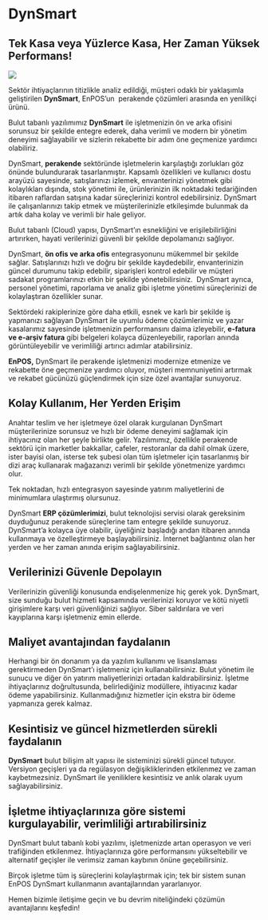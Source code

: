 DynSmart
========

Tek Kasa veya Yüzlerce Kasa, Her Zaman Yüksek Performans!
-----------------------------------------------------------
<img src="/img/enpos/dynsmart.png" />

Sektör ihtiyaçlarının titizlikle analiz edildiği, müşteri odaklı bir yaklaşımla geliştirilen **DynSmart**, EnPOS’un  perakende çözümleri arasında en yenilikçi ürünü.

Bulut tabanlı yazılımımız **DynSmart** ile işletmenizin ön ve arka ofisini sorunsuz bir şekilde entegre ederek, daha verimli ve modern bir yönetim deneyimi sağlayabilir ve sizlerin rekabette bir adım öne geçmenize yardımcı olabiliriz.

DynSmart, **perakende** sektöründe işletmelerin karşılaştığı zorlukları göz önünde bulundurarak tasarlanmıştır. Kapsamlı özellikleri ve kullanıcı dostu arayüzü sayesinde, satışlarınızı izlemek, envanterinizi yönetmek gibi kolaylıkları dışında, stok yönetimi ile, ürünlerinizin ilk noktadaki tedariğinden  itibaren raflardan satışına kadar süreçlerinizi kontrol edebilirsiniz. DynSmart ile çalışanlarınızı takip etmek ve müşterilerinizle etkileşimde bulunmak da artık daha kolay ve verimli bir hale geliyor.

Bulut tabanlı (Cloud) yapısı, DynSmart’ın esnekliğini ve erişilebilirliğini artırırken, hayati verilerinizi güvenli bir şekilde depolamanızı sağlıyor.

DynSmart, **ön ofis ve arka ofis** entegrasyonunu mükemmel bir şekilde sağlar. Satışlarınızı hızlı ve doğru bir şekilde kaydedebilir, envanterinizin güncel durumunu takip edebilir, siparişleri kontrol edebilir ve müşteri sadakat programlarınızı etkin bir şekilde yönetebilirsiniz.  DynSmart ayrıca, personel yönetimi, raporlama ve analiz gibi işletme yönetimi süreçlerinizi de kolaylaştıran özellikler sunar.

Sektördeki rakiplerinize göre daha etkili, esnek ve karlı bir şekilde iş yapmanızı sağlayan DynSmart ile uyumlu ödeme çözümlerimiz ve yazar kasalarımız sayesinde işletmenizin performansını daima izleyebilir, **e-fatura ve e-arşiv fatura** gibi belgeleri kolayca düzenleyebilir, raporları anında görüntüleyebilir ve verimliliği artırıcı adımlar atabilirsiniz.

**EnPOS,** DynSmart ile perakende işletmenizi modernize etmenize ve rekabette öne geçmenize yardımcı oluyor, müşteri memnuniyetini artırmak ve rekabet gücünüzü güçlendirmek için size özel avantajlar sunuyoruz.

Kolay Kullanım, Her Yerden Erişim
---------------------------------

Anahtar teslim ve her işletmeye özel olarak kurgulanan DynSmart müşterilerinize sorunsuz ve hızlı bir ödeme deneyimi sağlamak için ihtiyacınız olan her şeyle birlikte gelir. Yazılımımız, özellikle perakende sektörü için marketler bakkallar, cafeler, restoranlar da dahil olmak üzere, ister bayisi olan, isterse tek şubesi olan tüm işletmeler için tasarlanmış bir dizi araç kullanarak mağazanızı verimli bir şekilde yönetmenize yardımcı olur.

Tek noktadan, hızlı entegrasyon sayesinde yatırım maliyetlerini de minimumlara ulaştırmış olursunuz.

DynSmart **ERP çözümlerimizi**, bulut teknolojisi servisi olarak gereksinim duyduğunuz perakende süreçlerine tam entegre şekilde sunuyoruz. DynSmart’a kolayca üye olabilir, üyeliğiniz başladığı andan itibaren anında kullanmaya ve özelleştirmeye başlayabilirsiniz. İnternet bağlantınız olan her yerden ve her zaman anında erişim sağlayabilirsiniz.

Verilerinizi Güvenle Depolayın
------------------------------

Verilerinizin güvenliği konusunda endişelenmenize hiç gerek yok. DynSmart, size sunduğu bulut hizmeti kapsamında verilerinizi koruyor ve kötü niyetli girişimlere karşı veri güvenliğinizi sağlıyor. Siber saldırılara ve veri kayıplarına karşı işletmeniz emin ellerde.

Maliyet avantajından faydalanın
-------------------------------

Herhangi bir ön donanım ya da yazılım kullanımı ve lisanslaması gerektirmeden DynSmart’ı işletmeniz için kullanabilirsiniz. Bulut yönetim ile sunucu ve diğer ön yatırım maliyetlerinizi ortadan kaldırabilirsiniz. İşletme ihtiyaçlarınız doğrultusunda, belirlediğiniz modüllere, ihtiyacınız kadar ödeme yapabilirsiniz. Kullanmadığınız hizmetler için ekstra bir ödeme yapmanıza gerek kalmaz.

Kesintisiz ve güncel hizmetlerden sürekli faydalanın
----------------------------------------------------

**DynSmart** bulut bilişim alt yapısı ile sisteminizi sürekli güncel tutuyor. Versiyon geçişleri ya da regülasyon değişikliklerinden etkilenmez ve zaman kaybetmezsiniz. DynSmart ile yeniliklere kesintisiz ve anlık olarak uyum sağlayabilirsiniz.

İşletme ihtiyaçlarınıza göre sistemi kurgulayabilir, verimliliği artırabilirsiniz
---------------------------------------------------------------------------------

DynSmart bulut tabanlı kobi yazılımı, işletmenizde artan operasyon ve veri trafiğinden etkilenmez. İhtiyaçlarınıza göre performansını yükseltebilir ve alternatif geçişler ile verimsiz zaman kaybının önüne geçebilirsiniz.

Birçok işletme tüm iş süreçlerini kolaylaştırmak için; tek bir sistem sunan EnPOS DynSmart kullanmanın avantajlarından yararlanıyor.  

Hemen bizimle iletişime geçin ve bu devrim niteliğindeki çözümün avantajlarını keşfedin!